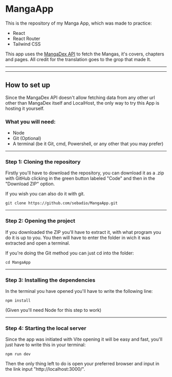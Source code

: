 # MangaApp

This is the repository of my Manga App, which was made to practice:

- React
- React Router
- Tailwind CSS

This app uses the [MangaDex API](https://api.mangadex.org/swagger.html) to fetch the Mangas, it's covers, chapters and pages.
All credit for the translation goes to the grop that made It.

___
___

## How to set up

Since the MangaDex API doesn't allow fetching data from any other url other than MangaDex itself and LocalHost, the only way to try this App is hosting it yourself.

### What you will need:
  - Node
  - Git (Optional)
  - A terminal (be it Git, cmd, Powershell, or any other that you may prefer)

___

### Step 1: Cloning the repository

Firstly you'll have to download the repository, you can download it as a .zip with GitHub clicking in the green button labeled "Code" and then in the "Download ZIP" option.

If you wish you can also do it with git.

```
git clone https://github.com/sebadio/MangaApp.git
```
___

### Step 2: Opening the project

If you downloaded the ZIP you'll have to extract it, with what program you do it is up to you.
You then will have to enter the folder in wich it was extracted and open a terminal.

If you're doing the Git method you can just cd into the folder:

```
cd MangaApp
```
___

### Step 3: Installing the dependencies

In the terminal you have opened you'll have to write the following line: 

```
npm install
```

(Given you'll need Node for this step to work)
___

### Step 4: Starting the local server

Since the app was initiated with Vite opening it will be easy and fast, you'll just have to write this in your terminal:

```
npm run dev
```

Then the only thing left to do is open your preferred browser and input in the link input "http://localhost:3000/".
